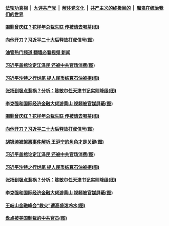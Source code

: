 ####  [法轮功真相](../../../../basic/blob/master/README.md?t=12132231) &nbsp;|&nbsp; [九评共产党](../../../../9ping.md/blob/master/README.md?t=12132231) &nbsp;|&nbsp; [解体党文化](../../../../jtdwh.md/blob/master/README.md?t=12132231)  &nbsp;|&nbsp; [共产主义的终极目的](../../../../gczydzjmd.md/blob/master/README.md?t=12132231) &nbsp;|&nbsp; [魔鬼在统治我们的世界](../../../../mgztzwmdsj.md/blob/master/README.md?t=12132231) 

#### [围剿曾庆红？花样年总裁失联 传被请去喝茶(图)](../pages/p2/1024008.md?t=12132231) 

#### [向他开刀？习近平二十大后释放打虎信号(图)](../pages/p2/1024000.md?t=12132231) 

#### [油管热门频道 翻墙必看视频 新闻](http://129.146.143.75:81/youtube.html?12132231)

#### [习近平盖棺论定江泽民 还被中共官场消费(图)](../pages/p2/1023921.md?t=12132231) 

#### [习近平沙特之行烂尾 提人民币结算石油被拒(图)](../pages/p2/1023920.md?t=12132231) 

#### [张扬到极点惹祸？分析：陈敏尔任天津书记实则降级(图)](../pages/p2/1023847.md?t=12132231) 

#### [李克强和国际经济金融大佬游黄山 视频被官媒屏蔽(图)](../pages/p2/1023861.md?t=12132231) 





#### [围剿曾庆红？花样年总裁失联 传被请去喝茶(图)](../pages/p2/1024008.md?t=12132231) 

#### [向他开刀？习近平二十大后释放打虎信号(图)](../pages/p2/1024000.md?t=12132231) 

#### [胡锦涛被架离事件解析 王沪宁的角色才是关键(图)](../pages/p2/1023952.md?t=12132231) 



#### [习近平盖棺论定江泽民 还被中共官场消费(图)](../pages/p2/1023921.md?t=12132231) 



#### [习近平沙特之行烂尾 提人民币结算石油被拒(图)](../pages/p2/1023920.md?t=12132231) 


#### [张扬到极点惹祸？分析：陈敏尔任天津书记实则降级(图)](../pages/p2/1023847.md?t=12132231) 

#### [李克强和国际经济金融大佬游黄山 视频被官媒屏蔽(图)](../pages/p2/1023861.md?t=12132231) 

#### [王岐山金融峰会“救火”遭高盛泼冷水(图)](../pages/p2/1023840.md?t=12132231) 

#### [盘点被美国制裁的中共官员(图)](../pages/p2/1023805.md?t=12132231) 



<img src='http://gfw-breaker.win/goodnews/indexes/p2.md' width='0px' height='0px'/>

